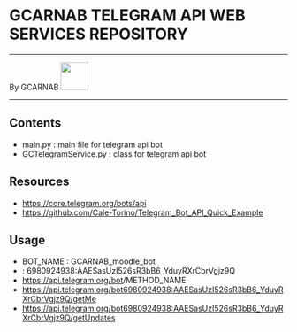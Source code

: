 # GCARNAB TELEGRAM API WEB SERVICES REPOSITORY
___

By GCARNAB <a href='https://github.com/gcarnab'> <img src='https://avatars.githubusercontent.com/u/15156604?v=4' width="50"/></a>
___

## Contents

- main.py : main file for telegram api bot
- GCTelegramService.py : class for telegram api bot

## Resources

- https://core.telegram.org/bots/api
- https://github.com/Cale-Torino/Telegram_Bot_API_Quick_Example

## Usage

- BOT_NAME : GCARNAB_moodle_bot
- <token> : 6980924938:AAESasUzI526sR3bB6_YduyRXrCbrVgjz9Q
- https://api.telegram.org/bot<token>/METHOD_NAME
- https://api.telegram.org/bot6980924938:AAESasUzI526sR3bB6_YduyRXrCbrVgjz9Q/getMe
- https://api.telegram.org/bot6980924938:AAESasUzI526sR3bB6_YduyRXrCbrVgjz9Q/getUpdates
